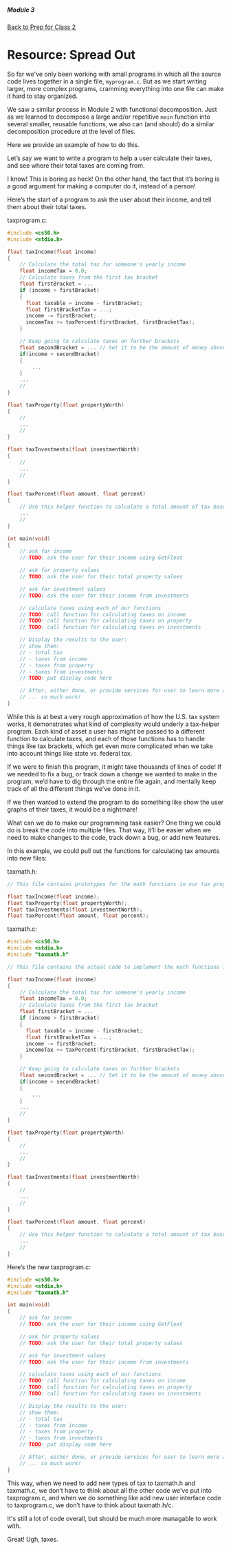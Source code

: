 ##### Module 3
[Back to Prep for Class 2](../../class2-prep#compiling-header-files)

# Resource: Spread Out

So far we've only been working with small programs in which all the source code lives together in a single file, 
`myprogram.c`. But as we start writing larger, more complex programs, cramming everything into one file can make
it hard to stay organized. 

We saw a similar process in Module 2 with functional decomposition. Just as we learned to decompose a 
large and/or repetitive `main` function into several smaller, reusable functions, we also can (and should) do a similar decomposition procedure at the level of files. 

Here we provide an example of how to do this.

Let’s say we want to write a program to help a user calculate their taxes, and see where their total taxes are coming from.

I know! This is boring as heck! On the other hand, the fact that it’s boring is a good argument for making a computer do it, instead of a person!

Here’s the start of a program to ask the user about their income, and tell them about their total taxes.

taxprogram.c:
```c
#include <cs50.h>
#include <stdio.h>

float taxIncome(float income)
{
    // Calculate the total tax for someone's yearly income
    float incomeTax = 0.0;
    // Calculate taxes from the first tax bracket
    float firstBracket = ...
    if (income > firstBracket)
    {
      float taxable = income - firstBracket;
      float firstBracketTax = ...;
      income -= firstBracket;
      incomeTax += taxPercent(firstBracket, firstBracketTax);
    }

    // Keep going to calculate taxes on further brackets
    float secondBracket = ... // Set it to be the amount of money above the first bracket
    if(income > secondBracket)
    {
        ...
    }
    ...
    //
}

float taxProperty(float propertyWorth)
{
    //
    ...
    //
}

float taxInvestments(float investmentWorth)
{
    //
    ...
    //
}

float taxPercent(float amount, float percent)
{
    // Use this helper function to calculate a total amount of tax based on a percent and the amount to tax at that percent
    ...
    //
}

int main(void)
{
    // ask for income
    // TODO: ask the user for their income using GetFloat

    // ask for property values
    // TODO: ask the user for their total property values

    // ask for investment values
    // TODO: ask the user for their income from investments

    // calculate taxes using each of our functions
    // TODO: call function for calculating taxes on income
    // TODO: call function for calculating taxes on property
    // TODO: call function for calculating taxes on investments

    // Display the results to the user:
    // show them:
    // - total tax
    // - taxes from income
    // - taxes from property
    // - taxes from investments
    // TODO: put display code here

    // After, either done, or provide services for user to learn more about their taxes
    // ... so much work!
}
```

While this is at best a very rough approximation of how the U.S. tax system works, it demonstrates what kind of complexity would underly a tax-helper program.  Each kind of asset a user has might be passed to a different function to calculate taxes, and each of those functions has to handle things like tax brackets, which get even more complicated when we take into account things like state vs. federal tax.

If we were to finish this program, it might take thousands of lines of code!  If we needed to fix a bug, or track down a change we wanted to make in the program, we’d have to dig through the entire file again, and mentally keep track of all the different things we’ve done in it.

If we then wanted to extend the program to do something like show the user graphs of their taxes, it would be a nightmare!

What can we do to make our programming task easier? One thing we could do is break the code into multiple files.  That way, it’ll be easier when we need to make changes to the code, track down a bug, or add new features.

In this example, we could pull out the functions for calculating tax amounts into new files:

taxmath.h:
```c
// This file contains prototypes for the math functions in our tax program

float taxIncome(float income);
float taxProperty(float propertyWorth);
float taxInvestments(float investmentWorth);
float taxPercent(float amount, float percent);
```

taxmath.c:
```c
#include <cs50.h>
#include <stdio.h>
#include "taxmath.h"

// This file contains the actual code to implement the math functions for our tax program

float taxIncome(float income)
{
    // Calculate the total tax for someone's yearly income
    float incomeTax = 0.0;
    // Calculate taxes from the first tax bracket
    float firstBracket = ...
    if (income > firstBracket)
    {
      float taxable = income - firstBracket;
      float firstBracketTax = ...;
      income -= firstBracket;
      incomeTax += taxPercent(firstBracket, firstBracketTax);
    }

    // Keep going to calculate taxes on further brackets
    float secondBracket = ... // Set it to be the amount of money above the first bracket
    if(income > secondBracket)
    {
        ...
    }
    ...
    //
}

float taxProperty(float propertyWorth)
{
    //
    ...
    //
}

float taxInvestments(float investmentWorth)
{
    //
    ...
    //
}

float taxPercent(float amount, float percent)
{
    // Use this helper function to calculate a total amount of tax based on a percent and the amount to tax at that percent
    ...
    //
}
```

Here’s the new taxprogram.c:
```c
#include <cs50.h>
#include <stdio.h>
#include "taxmath.h"

int main(void)
{
    // ask for income
    // TODO: ask the user for their income using GetFloat

    // ask for property values
    // TODO: ask the user for their total property values

    // ask for investment values
    // TODO: ask the user for their income from investments

    // calculate taxes using each of our functions
    // TODO: call function for calculating taxes on income
    // TODO: call function for calculating taxes on property
    // TODO: call function for calculating taxes on investments

    // Display the results to the user:
    // show them:
    // - total tax
    // - taxes from income
    // - taxes from property
    // - taxes from investments
    // TODO: put display code here

    // After, either done, or provide services for user to learn more about their taxes
    // ... so much work!
}
```

This way, when we need to add new types of tax to taxmath.h and taxmath.c, we don’t have to think about all the other code we’ve put into taxprogram.c, and when we do something like add new user interface code to taxprogram.c, we don’t have to think about taxmath.h/c.

It's still a lot of code overall, but should be much more managable to work with.

Great!  Ugh, taxes.
